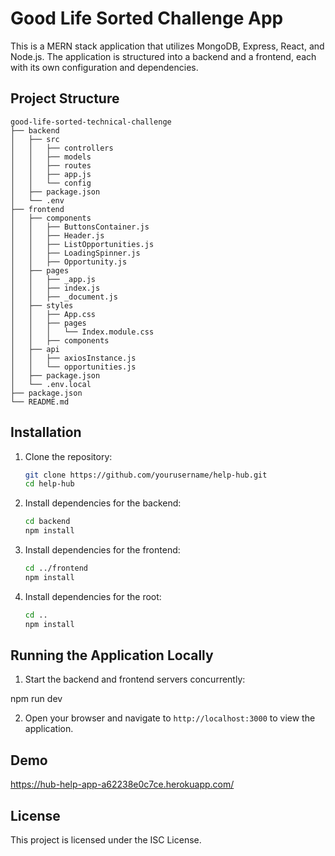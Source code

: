 # Good Life Sorted Challenge App

This is a MERN stack application that utilizes MongoDB, Express, React, and Node.js. The application is structured into a backend and a frontend, each with its own configuration and dependencies.

## Project Structure

```
good-life-sorted-technical-challenge
├── backend
│   ├── src
│   │   ├── controllers
│   │   ├── models
│   │   ├── routes
│   │   ├── app.js
│   │   └── config
│   ├── package.json
│   └── .env
├── frontend
│   ├── components
│   │   ├── ButtonsContainer.js
│   │   ├── Header.js
│   │   ├── ListOpportunities.js
│   │   ├── LoadingSpinner.js
│   │   ├── Opportunity.js
│   ├── pages
│   │   ├── _app.js
│   │   ├── index.js
│   │   ├── _document.js
│   ├── styles
│   │   ├── App.css
│   │   ├── pages
│   │   │   └── Index.module.css
│   │   ├── components
│   ├── api
│   │   ├── axiosInstance.js
│   │   └── opportunities.js
│   ├── package.json
│   └── .env.local
├── package.json
└── README.md
```

## Installation

1. Clone the repository:

   ```sh
   git clone https://github.com/yourusername/help-hub.git
   cd help-hub
   ```

2. Install dependencies for the backend:

   ```sh
   cd backend
   npm install
   ```

3. Install dependencies for the frontend:

   ```sh
   cd ../frontend
   npm install
   ```

4. Install dependencies for the root:
   ```sh
   cd ..
   npm install
   ```

## Running the Application Locally

1. Start the backend and frontend servers concurrently:

npm run dev

2. Open your browser and navigate to `http://localhost:3000` to view the application.

## Demo

https://hub-help-app-a62238e0c7ce.herokuapp.com/

## License

This project is licensed under the ISC License.
